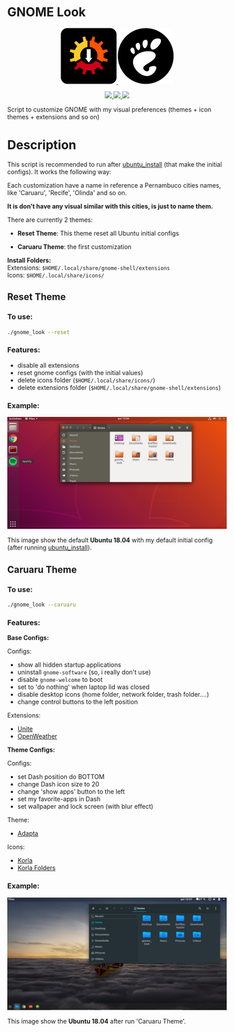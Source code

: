 # GNOME Look

<p align="center">
  <a href="https://github.com/linux-ricing-project/ubuntu_install">
    <img src="images/ubuntu_install_logo_128px.png" alt="ubuntu_install">
  </a>
  <img src="images/gnome_icons_128px.png" alt="ubuntu_install">
</p>

<p align="center">
  <a href="https://img.shields.io/badge/ubuntu-18.04-E95420.svg">
    <img src="https://img.shields.io/badge/ubuntu-18.04-E95420.svg">
  </a>
  <a href="https://img.shields.io/badge/ubuntu-19.04-77216F.svg">
    <img src="https://img.shields.io/badge/ubuntu-19.04-77216F.svg">
  </a>
  <a href="https://img.shields.io/badge/language-shell-43A047.svg">
    <img src="https://img.shields.io/badge/language-shell-43A047.svg">
  </a>
</p>

Script to customize GNOME with my visual preferences (themes + icon themes + extensions and so on)

# Description

This script is recommended to run after [ubuntu_install](https://github.com/linux-ricing-project/ubuntu_install) (that make the initial configs). It works the following way:

Each customization have a name in reference a Pernambuco cities names, like 'Caruaru', 'Recife', 'Olinda' and so on.

**It is don't have any visual similar with this cities, is just to name them.**

There are currently 2 themes:
- **Reset Theme**: This theme reset all Ubuntu initial configs

- **Caruaru Theme**: the first customization

**Install Folders:**  
Extensions: ```$HOME/.local/share/gnome-shell/extensions```  
Icons: ```$HOME/.local/share/icons/```

## Reset Theme

### To use:
```bash
./gnome_look --reset
```
### Features:
- disable all extensions
- reset gnome configs (with the initial values)
- delete icons folder (`$HOME/.local/share/icons/`)
- delete extensions folder (`$HOME/.local/share/gnome-shell/extensions`)

### Example:


<img src="images/reset_theme_18.04_screenshot.png"/>

This image show the default **Ubuntu 18.04** with my default initial config (after running [ubuntu_install](https://github.com/linux-ricing-project/ubuntu_install)).

## Caruaru Theme

### To use:
```bash
./gnome_look --caruaru
```

### Features:

**Base Configs:**

Configs:
- show all hidden startup applications
- uninstall `gnome-software` (so, i really don't use)
- disable `gnome-welcome` to boot
- set to 'do nothing' when laptop lid was closed
- disable desktop icons (home folder, network folder, trash folder....)
- change control buttons to the left position

Extensions:
- [Unite](https://github.com/hardpixel/unite-shell)
- [OpenWeather](https://extensions.gnome.org/extension/750/openweather/)

**Theme Configs:**

  Configs:
  - set Dash position do BOTTOM
  - change Dash icon size to 20
  - change 'show apps' button to the left
  - set my favorite-apps in Dash
  - set wallpaper and lock screen (with blur effect)

  Theme:
  - [Adapta](https://github.com/adapta-project/adapta-gtk-theme)

  Icons:
  - [Korla](https://github.com/bikass/korla)
  - [Korla Folders](https://github.com/bikass/korla-folders)


### Example:


<img src="images/caruaru_theme_18.04_screenshot.png"/>

This image show the **Ubuntu 18.04** after run 'Caruaru Theme'.
